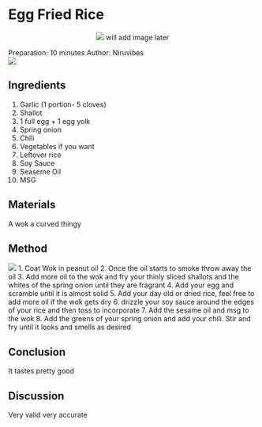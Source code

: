 # Egg Fried Rice
<p align="center">
<img src="example.png" />
will add image later
</p>

Preparation: 10 minutes 
Author: Niruvibes <br>
<a href="https://discord.com"><img src="https://img.shields.io/badge/Discord-~niru.vibes~%237639-25?style=for-the-badge&logo=discord" /> </a>  
<!-- (Replace the '{}' with the responding username or id) --!>


<h2> Ingredients </h2>
<ol>
  <li>Garlic (1 portion- 5 cloves)
  <li>Shallot
  <li>1 full egg + 1 egg yolk
  <li>Spring onion
  <li>Chlli
  <li>Vegetables if you want
  <li>Leftover rice
  <li>Soy Sauce
  <li>Seaseme Oil
  <li>MSG
</ol>
<h2> Materials </h2>
  A wok
  a curved thingy
<h2> Method </h2>
  <img src="image.png" />
1. Coat Wok in peanut oil
2. Once the oil starts to smoke throw away the oil
3. Add more oil to the wok and fry your thinly sliced shallots and the whites of the spring onion until they are fragrant
4. Add your egg and scramble until it is almost solid
5. Add your day old or dried rice, feel free to add more oil if the wok gets dry
6. drizzle your soy sauce around the edges of your rice and then toss to incorporate
7. Add the sesame oil and msg to the wok
8. Add the greens of your spring onion and add your chili. Stir and fry until it looks and smells as desired 

<h2> Conclusion </h2>
  It tastes pretty good
<h2> Discussion </h2>
  Very valid
  very accurate
  
